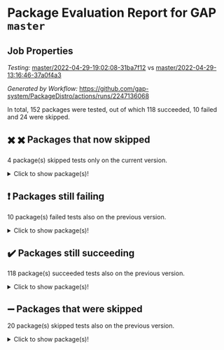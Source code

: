 # Package Evaluation Report for GAP `master`

## Job Properties

*Testing:* [master/2022-04-29-19:02:08-31ba7f12](https://github.com/gap-system/PackageDistro/blob/data/reports/master/2022-04-29-19:02:08-31ba7f12) vs [master/2022-04-29-13:16:46-37a0f4a3](https://github.com/gap-system/PackageDistro/blob/data/reports/master/2022-04-29-13:16:46-37a0f4a3)

*Generated by Workflow:* https://github.com/gap-system/PackageDistro/actions/runs/2247136068

In total, 152 packages were tested, out of which 118 succeeded, 10 failed and 24 were skipped.

## :heavy_multiplication_x: :heavy_multiplication_x: Packages that now skipped

4 package(s) skipped tests only on the current version.
<details> <summary>Click to show package(s)!</summary>

- hap 1.39 [(skipped)](https://github.com/gap-system/PackageDistro/runs/6233495583?check_suite_focus=true) vs hap 1.39 [(failure)](https://github.com/gap-system/PackageDistro/runs/6228437198?check_suite_focus=true) <br>
- primgrp 3.4.1 [(skipped)](https://github.com/gap-system/PackageDistro/runs/6233498511?check_suite_focus=true) vs primgrp 3.4.1 [(success)](https://github.com/gap-system/PackageDistro/runs/6228440946?check_suite_focus=true) <br>
- unitlib 4.1.0 [(skipped)](https://github.com/gap-system/PackageDistro/runs/6233500405?check_suite_focus=true) vs unitlib 4.1.0 [(success)](https://github.com/gap-system/PackageDistro/runs/6228443307?check_suite_focus=true) <br>
- xmod 2.88 [(skipped)](https://github.com/gap-system/PackageDistro/runs/6233500747?check_suite_focus=true) vs xmod 2.88 [(success)](https://github.com/gap-system/PackageDistro/runs/6228443673?check_suite_focus=true) <br>
</details>

## :exclamation: Packages still failing

10 package(s) failed tests also on the previous version.
<details><summary>Click to show package(s)!</summary>

- fining 1.4.1 [(failure)](https://github.com/gap-system/PackageDistro/runs/6233494254?check_suite_focus=true)
- francy 1.2.4 [(failure)](https://github.com/gap-system/PackageDistro/runs/6233494702?check_suite_focus=true)
- normalizinterface 1.3.2 [(failure)](https://github.com/gap-system/PackageDistro/runs/6233497781?check_suite_focus=true)
- packagemanager 1.2 [(failure)](https://github.com/gap-system/PackageDistro/runs/6233498111?check_suite_focus=true)
- rcwa 4.6.4 [(failure)](https://github.com/gap-system/PackageDistro/runs/6233498943?check_suite_focus=true)
- recog 1.3.2 [(failure)](https://github.com/gap-system/PackageDistro/runs/6233499069?check_suite_focus=true)
- semigroups 4.0.0 [(failure)](https://github.com/gap-system/PackageDistro/runs/6233499413?check_suite_focus=true)
- transgrp 3.6.1 [(failure)](https://github.com/gap-system/PackageDistro/runs/6233500182?check_suite_focus=true)
- ugaly 4.0.2 [(failure)](https://github.com/gap-system/PackageDistro/runs/6233500220?check_suite_focus=true)
- yangbaxter 0.9.0 [(failure)](https://github.com/gap-system/PackageDistro/runs/6233500874?check_suite_focus=true)
</details>

## :heavy_check_mark: Packages still succeeding

118 package(s) succeeded tests also on the previous version.
<details><summary>Click to show package(s)!</summary>

- ace 5.4 [(success)](https://github.com/gap-system/PackageDistro/runs/6233491438?check_suite_focus=true)
- aclib 1.3.2 [(success)](https://github.com/gap-system/PackageDistro/runs/6233491522?check_suite_focus=true)
- agt 0.2 [(success)](https://github.com/gap-system/PackageDistro/runs/6233491619?check_suite_focus=true)
- alnuth 3.2.1 [(success)](https://github.com/gap-system/PackageDistro/runs/6233491701?check_suite_focus=true)
- anupq 3.2.6 [(success)](https://github.com/gap-system/PackageDistro/runs/6233491790?check_suite_focus=true)
- atlasrep 2.1.2 [(success)](https://github.com/gap-system/PackageDistro/runs/6233491885?check_suite_focus=true)
- autodoc 2022.03.10 [(success)](https://github.com/gap-system/PackageDistro/runs/6233491972?check_suite_focus=true)
- automata 1.15 [(success)](https://github.com/gap-system/PackageDistro/runs/6233492091?check_suite_focus=true)
- automgrp 1.3.2 [(success)](https://github.com/gap-system/PackageDistro/runs/6233492192?check_suite_focus=true)
- autpgrp 1.10.2 [(success)](https://github.com/gap-system/PackageDistro/runs/6233492290?check_suite_focus=true)
- cap 2022.04-06 [(success)](https://github.com/gap-system/PackageDistro/runs/6233492406?check_suite_focus=true)
- caratinterface 2.3.3 [(success)](https://github.com/gap-system/PackageDistro/runs/6233492489?check_suite_focus=true)
- cddinterface 2020.06.24 [(success)](https://github.com/gap-system/PackageDistro/runs/6233492556?check_suite_focus=true)
- circle 1.6.5 [(success)](https://github.com/gap-system/PackageDistro/runs/6233492669?check_suite_focus=true)
- cohomolo 1.6.10 [(success)](https://github.com/gap-system/PackageDistro/runs/6233492782?check_suite_focus=true)
- congruence 1.2.4 [(success)](https://github.com/gap-system/PackageDistro/runs/6233492862?check_suite_focus=true)
- corelg 1.56 [(success)](https://github.com/gap-system/PackageDistro/runs/6233492922?check_suite_focus=true)
- crime 1.6 [(success)](https://github.com/gap-system/PackageDistro/runs/6233493001?check_suite_focus=true)
- crisp 1.4.5 [(success)](https://github.com/gap-system/PackageDistro/runs/6233493065?check_suite_focus=true)
- crypting 0.10 [(success)](https://github.com/gap-system/PackageDistro/runs/6233493146?check_suite_focus=true)
- cryst 4.1.24 [(success)](https://github.com/gap-system/PackageDistro/runs/6233493235?check_suite_focus=true)
- crystcat 1.1.9 [(success)](https://github.com/gap-system/PackageDistro/runs/6233493314?check_suite_focus=true)
- ctbllib 1.3.4 [(success)](https://github.com/gap-system/PackageDistro/runs/6233493383?check_suite_focus=true)
- cubefree 1.19 [(success)](https://github.com/gap-system/PackageDistro/runs/6233493445?check_suite_focus=true)
- curlinterface 2.2.2 [(success)](https://github.com/gap-system/PackageDistro/runs/6233493519?check_suite_focus=true)
- cvec 2.7.5 [(success)](https://github.com/gap-system/PackageDistro/runs/6233493585?check_suite_focus=true)
- datastructures 0.2.7 [(success)](https://github.com/gap-system/PackageDistro/runs/6233493653?check_suite_focus=true)
- deepthought 1.0.5 [(success)](https://github.com/gap-system/PackageDistro/runs/6233493695?check_suite_focus=true)
- design 1.7 [(success)](https://github.com/gap-system/PackageDistro/runs/6233493753?check_suite_focus=true)
- difsets 2.3.1 [(success)](https://github.com/gap-system/PackageDistro/runs/6233493852?check_suite_focus=true)
- digraphs 1.5.2 [(success)](https://github.com/gap-system/PackageDistro/runs/6233493927?check_suite_focus=true)
- edim 1.3.5 [(success)](https://github.com/gap-system/PackageDistro/runs/6233493982?check_suite_focus=true)
- example 4.3.1 [(success)](https://github.com/gap-system/PackageDistro/runs/6233494040?check_suite_focus=true)
- factint 1.6.3 [(success)](https://github.com/gap-system/PackageDistro/runs/6233494094?check_suite_focus=true)
- ferret 1.0.7 [(success)](https://github.com/gap-system/PackageDistro/runs/6233494168?check_suite_focus=true)
- fga 1.4.0 [(success)](https://github.com/gap-system/PackageDistro/runs/6233494201?check_suite_focus=true)
- float 1.0.3 [(success)](https://github.com/gap-system/PackageDistro/runs/6233494304?check_suite_focus=true)
- format 1.4.3 [(success)](https://github.com/gap-system/PackageDistro/runs/6233494392?check_suite_focus=true)
- forms 1.2.7 [(success)](https://github.com/gap-system/PackageDistro/runs/6233494465?check_suite_focus=true)
- fplsa 1.2.5 [(success)](https://github.com/gap-system/PackageDistro/runs/6233494528?check_suite_focus=true)
- fr 2.4.8 [(success)](https://github.com/gap-system/PackageDistro/runs/6233494583?check_suite_focus=true)
- fwtree 1.3 [(success)](https://github.com/gap-system/PackageDistro/runs/6233494767?check_suite_focus=true)
- gbnp 1.0.5 [(success)](https://github.com/gap-system/PackageDistro/runs/6233494840?check_suite_focus=true)
- generalizedmorphismsforcap 2022.03-03 [(success)](https://github.com/gap-system/PackageDistro/runs/6233494901?check_suite_focus=true)
- genss 1.6.6 [(success)](https://github.com/gap-system/PackageDistro/runs/6233494995?check_suite_focus=true)
- gradedringforhomalg 2022.03-01 [(success)](https://github.com/gap-system/PackageDistro/runs/6233495055?check_suite_focus=true)
- grape 4.8.5 [(success)](https://github.com/gap-system/PackageDistro/runs/6233495139?check_suite_focus=true)
- groupoids 1.69 [(success)](https://github.com/gap-system/PackageDistro/runs/6233495232?check_suite_focus=true)
- grpconst 2.6.2 [(success)](https://github.com/gap-system/PackageDistro/runs/6233495314?check_suite_focus=true)
- guarana 0.96.3 [(success)](https://github.com/gap-system/PackageDistro/runs/6233495390?check_suite_focus=true)
- guava 3.16 [(success)](https://github.com/gap-system/PackageDistro/runs/6233495485?check_suite_focus=true)
- hapcryst 0.1.14 [(success)](https://github.com/gap-system/PackageDistro/runs/6233495678?check_suite_focus=true)
- hecke 1.5.3 [(success)](https://github.com/gap-system/PackageDistro/runs/6233495778?check_suite_focus=true)
- help 3.5 [(success)](https://github.com/gap-system/PackageDistro/runs/6233495867?check_suite_focus=true)
- idrel 2.43 [(success)](https://github.com/gap-system/PackageDistro/runs/6233495947?check_suite_focus=true)
- images 1.3.1 [(success)](https://github.com/gap-system/PackageDistro/runs/6233496029?check_suite_focus=true)
- intpic 0.2.4 [(success)](https://github.com/gap-system/PackageDistro/runs/6233496120?check_suite_focus=true)
- io 4.7.2 [(success)](https://github.com/gap-system/PackageDistro/runs/6233496203?check_suite_focus=true)
- irredsol 1.4.3 [(success)](https://github.com/gap-system/PackageDistro/runs/6233496281?check_suite_focus=true)
- json 2.1.0 [(success)](https://github.com/gap-system/PackageDistro/runs/6233496357?check_suite_focus=true)
- jupyterkernel 1.4.1 [(success)](https://github.com/gap-system/PackageDistro/runs/6233496418?check_suite_focus=true)
- jupyterviz 1.5.1 [(success)](https://github.com/gap-system/PackageDistro/runs/6233496481?check_suite_focus=true)
- kan 1.34 [(success)](https://github.com/gap-system/PackageDistro/runs/6233496533?check_suite_focus=true)
- kbmag 1.5.9 [(success)](https://github.com/gap-system/PackageDistro/runs/6233496584?check_suite_focus=true)
- laguna 3.9.5 [(success)](https://github.com/gap-system/PackageDistro/runs/6233496642?check_suite_focus=true)
- liealgdb 2.2.1 [(success)](https://github.com/gap-system/PackageDistro/runs/6233496704?check_suite_focus=true)
- liepring 2.6 [(success)](https://github.com/gap-system/PackageDistro/runs/6233496760?check_suite_focus=true)
- liering 2.4.2 [(success)](https://github.com/gap-system/PackageDistro/runs/6233496836?check_suite_focus=true)
- linearalgebraforcap 2022.04-02 [(success)](https://github.com/gap-system/PackageDistro/runs/6233496923?check_suite_focus=true)
- loops 3.4.1 [(success)](https://github.com/gap-system/PackageDistro/runs/6233496989?check_suite_focus=true)
- lpres 1.0.3 [(success)](https://github.com/gap-system/PackageDistro/runs/6233497073?check_suite_focus=true)
- majoranaalgebras 1.4 [(success)](https://github.com/gap-system/PackageDistro/runs/6233497167?check_suite_focus=true)
- mapclass 1.4.5 [(success)](https://github.com/gap-system/PackageDistro/runs/6233497235?check_suite_focus=true)
- matgrp 0.64 [(success)](https://github.com/gap-system/PackageDistro/runs/6233497303?check_suite_focus=true)
- modisom 2.5.2 [(success)](https://github.com/gap-system/PackageDistro/runs/6233497366?check_suite_focus=true)
- modulepresentationsforcap 2022.03-02 [(success)](https://github.com/gap-system/PackageDistro/runs/6233497443?check_suite_focus=true)
- monoidalcategories 2022.04-04 [(success)](https://github.com/gap-system/PackageDistro/runs/6233497511?check_suite_focus=true)
- nconvex 2020.11-04 [(success)](https://github.com/gap-system/PackageDistro/runs/6233497588?check_suite_focus=true)
- nilmat 1.4.1 [(success)](https://github.com/gap-system/PackageDistro/runs/6233497651?check_suite_focus=true)
- nock 1.5 [(success)](https://github.com/gap-system/PackageDistro/runs/6233497730?check_suite_focus=true)
- nq 2.5.8 [(success)](https://github.com/gap-system/PackageDistro/runs/6233497834?check_suite_focus=true)
- numericalsgps 1.3.0 [(success)](https://github.com/gap-system/PackageDistro/runs/6233497903?check_suite_focus=true)
- openmath 11.5.1 [(success)](https://github.com/gap-system/PackageDistro/runs/6233497973?check_suite_focus=true)
- orb 4.8.4 [(success)](https://github.com/gap-system/PackageDistro/runs/6233498042?check_suite_focus=true)
- patternclass 2.4.2 [(success)](https://github.com/gap-system/PackageDistro/runs/6233498240?check_suite_focus=true)
- permut 2.0.4 [(success)](https://github.com/gap-system/PackageDistro/runs/6233498318?check_suite_focus=true)
- polenta 1.3.10 [(success)](https://github.com/gap-system/PackageDistro/runs/6233498365?check_suite_focus=true)
- polymaking 0.8.6 [(success)](https://github.com/gap-system/PackageDistro/runs/6233498440?check_suite_focus=true)
- profiling 2.5.0 [(success)](https://github.com/gap-system/PackageDistro/runs/6233498600?check_suite_focus=true)
- qpa 1.33 [(success)](https://github.com/gap-system/PackageDistro/runs/6233498666?check_suite_focus=true)
- quagroup 1.8.3 [(success)](https://github.com/gap-system/PackageDistro/runs/6233498803?check_suite_focus=true)
- radiroot 2.9 [(success)](https://github.com/gap-system/PackageDistro/runs/6233498879?check_suite_focus=true)
- rds 1.8 [(success)](https://github.com/gap-system/PackageDistro/runs/6233499017?check_suite_focus=true)
- repndecomp 1.2.1 [(success)](https://github.com/gap-system/PackageDistro/runs/6233499172?check_suite_focus=true)
- repsn 3.1.0 [(success)](https://github.com/gap-system/PackageDistro/runs/6233499262?check_suite_focus=true)
- resclasses 4.7.2 [(success)](https://github.com/gap-system/PackageDistro/runs/6233499312?check_suite_focus=true)
- scscp 2.3.1 [(success)](https://github.com/gap-system/PackageDistro/runs/6233499358?check_suite_focus=true)
- sglppow 2.2 [(success)](https://github.com/gap-system/PackageDistro/runs/6233499460?check_suite_focus=true)
- sgpviz 0.999.5 [(success)](https://github.com/gap-system/PackageDistro/runs/6233499516?check_suite_focus=true)
- simpcomp 2.1.14 [(success)](https://github.com/gap-system/PackageDistro/runs/6233499567?check_suite_focus=true)
- singular 2020.12.18 [(success)](https://github.com/gap-system/PackageDistro/runs/6233499611?check_suite_focus=true)
- sla 1.5.3 [(success)](https://github.com/gap-system/PackageDistro/runs/6233499649?check_suite_focus=true)
- smallgrp 1.5 [(success)](https://github.com/gap-system/PackageDistro/runs/6233499694?check_suite_focus=true)
- smallsemi 0.6.13 [(success)](https://github.com/gap-system/PackageDistro/runs/6233499741?check_suite_focus=true)
- sonata 2.9.4 [(success)](https://github.com/gap-system/PackageDistro/runs/6233499814?check_suite_focus=true)
- sophus 1.25 [(success)](https://github.com/gap-system/PackageDistro/runs/6233499870?check_suite_focus=true)
- spinsym 1.5.2 [(success)](https://github.com/gap-system/PackageDistro/runs/6233499927?check_suite_focus=true)
- symbcompcc 1.3.2 [(success)](https://github.com/gap-system/PackageDistro/runs/6233499968?check_suite_focus=true)
- thelma 1.3 [(success)](https://github.com/gap-system/PackageDistro/runs/6233500018?check_suite_focus=true)
- tomlib 1.2.9 [(success)](https://github.com/gap-system/PackageDistro/runs/6233500082?check_suite_focus=true)
- toric 1.9.5 [(success)](https://github.com/gap-system/PackageDistro/runs/6233500133?check_suite_focus=true)
- unipot 1.5 [(success)](https://github.com/gap-system/PackageDistro/runs/6233500331?check_suite_focus=true)
- utils 0.72 [(success)](https://github.com/gap-system/PackageDistro/runs/6233500471?check_suite_focus=true)
- uuid 0.7 [(success)](https://github.com/gap-system/PackageDistro/runs/6233500529?check_suite_focus=true)
- walrus 0.9991 [(success)](https://github.com/gap-system/PackageDistro/runs/6233500595?check_suite_focus=true)
- wedderga 4.10.2 [(success)](https://github.com/gap-system/PackageDistro/runs/6233500675?check_suite_focus=true)
- xmodalg 1.22 [(success)](https://github.com/gap-system/PackageDistro/runs/6233500810?check_suite_focus=true)
- zeromqinterface 0.13 [(success)](https://github.com/gap-system/PackageDistro/runs/6233500975?check_suite_focus=true)
</details>

## :heavy_minus_sign: Packages that were skipped

20 package(s) skipped tests also on the previous version.
<details><summary>Click to show package(s)!</summary>

- 4ti2interface 2022.03-01 [(skipped)](https://github.com/gap-system/PackageDistro/runs/6233404540?check_suite_focus=true)
- browse 1.8.14 [(skipped)](https://github.com/gap-system/PackageDistro/runs/6233404540?check_suite_focus=true)
- examplesforhomalg 2022.03-01 [(skipped)](https://github.com/gap-system/PackageDistro/runs/6233404540?check_suite_focus=true)
- gapdoc 1.6.5 [(skipped)](https://github.com/gap-system/PackageDistro/runs/6233404540?check_suite_focus=true)
- gauss 2022.03-01 [(skipped)](https://github.com/gap-system/PackageDistro/runs/6233404540?check_suite_focus=true)
- gaussforhomalg 2022.03-01 [(skipped)](https://github.com/gap-system/PackageDistro/runs/6233404540?check_suite_focus=true)
- gradedmodules 2022.03-01 [(skipped)](https://github.com/gap-system/PackageDistro/runs/6233404540?check_suite_focus=true)
- homalg 2022.03-01 [(skipped)](https://github.com/gap-system/PackageDistro/runs/6233404540?check_suite_focus=true)
- homalgtocas 2022.03-01 [(skipped)](https://github.com/gap-system/PackageDistro/runs/6233404540?check_suite_focus=true)
- io_forhomalg 2022.03-01 [(skipped)](https://github.com/gap-system/PackageDistro/runs/6233404540?check_suite_focus=true)
- itc 1.5.1 [(skipped)](https://github.com/gap-system/PackageDistro/runs/6233404540?check_suite_focus=true)
- localizeringforhomalg 2022.03-01 [(skipped)](https://github.com/gap-system/PackageDistro/runs/6233404540?check_suite_focus=true)
- matricesforhomalg 2022.04-01 [(skipped)](https://github.com/gap-system/PackageDistro/runs/6233404540?check_suite_focus=true)
- modules 2022.03-01 [(skipped)](https://github.com/gap-system/PackageDistro/runs/6233404540?check_suite_focus=true)
- polycyclic 2.16 [(skipped)](https://github.com/gap-system/PackageDistro/runs/6233404540?check_suite_focus=true)
- ringsforhomalg 2022.04-01 [(skipped)](https://github.com/gap-system/PackageDistro/runs/6233404540?check_suite_focus=true)
- sco 2022.03-01 [(skipped)](https://github.com/gap-system/PackageDistro/runs/6233404540?check_suite_focus=true)
- toolsforhomalg 2022.04-02 [(skipped)](https://github.com/gap-system/PackageDistro/runs/6233404540?check_suite_focus=true)
- toricvarieties 2022.03.23 [(skipped)](https://github.com/gap-system/PackageDistro/runs/6233404540?check_suite_focus=true)
- xgap 4.31 [(skipped)](https://github.com/gap-system/PackageDistro/runs/6233404540?check_suite_focus=true)
</details>

